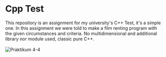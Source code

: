 # Cpp Test
This repository is an assignment for my university's C++ Test, it's a simple one. In this assignment we were told to make a film renting program with the given circumstances and criteria. No multidimensional and additional library nor module used, classic pure C++.<br><br>
![Praktikum 4-4](https://user-images.githubusercontent.com/40969170/179357245-e2b430e0-bac7-4588-b4cd-f6608ed28377.jpg)
